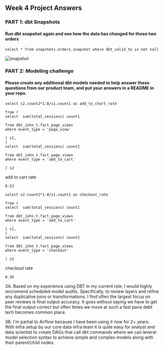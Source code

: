 ## Week 4 Project Answers

### PART 1: dbt Snapshots

#### Run dbt snapshot again and see how the data has changed for those two orders

  ```
select * from snapshots.orders_snapshot where dbt_valid_to is not null
   ```

![snapshot](https://user-images.githubusercontent.com/38432695/177081797-3b16e97c-5efc-4de3-92d4-37097aece2ff.PNG)


### PART 2: Modeling challenge

#### Please create any additional dbt models needed to help answer these questions from our product team, and put your answers in a README in your repo.

  ```
select s2.count2*1.0/s1.count1 as add_to_chart_rate

  from (
  select  sum(total_sessions) count1

  from dbt_john_t.fact_page_views
  where event_type = 'page_view'

  ) s1,
  (
  select  sum(total_sessions) count2

  from dbt_john_t.fact_page_views
  where event_type = 'add_to_cart'

) s2
   ```

add to cart rate
```
0.53
```



  ```
select s2.count2*1.0/s1.count1 as checkout_rate

  from (
  select  sum(total_sessions) count1

  from dbt_john_t.fact_page_views
  where event_type = 'add_to_cart'

  ) s1,
  (
  select  sum(total_sessions) count2

  from dbt_john_t.fact_page_views
  where event_type = 'checkout'

) s2
   ```

checkout rate
```
0.36
```

3A.  Based on my experience using DBT in my current role, I would highly reccomend scheduled model audits.  Specifically, to review layers and refine any duplicative joins or transformations.  I find often the largest focus on peer reviews is final output accuracy.  It goes without saying we have to get the final output correct but often times we move at such a fast pace debt tech becomes common place.

3B.  I'm partial to Airflow because I have been using it now for 2+ years.  With infra setup by our core data infra team it is quite easy for analyst and data scientist to create DAGs that call dbt commands where we can leveral model selection syntax to achieve simple and complex models along with their parent/child nodes.

